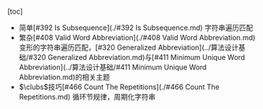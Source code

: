 [toc]



* 简单[#392 Is Subsequence](./#392 Is Subsequence.md)    字符串遍历匹配
* 繁杂[#408 Valid Word Abbreviation](./#408 Valid Word Abbreviation.md)    变形的字符串遍历匹配，[#320 Generalized Abbreviation](../算法设计基础/#320 Generalized Abbreviation.md)与[#411 Minimum Unique Word Abbreviation](../算法设计基础/#411 Minimum Unique Word Abbreviation.md)的相关主题
* $\clubs$技巧[#466 Count The Repetitions](./#466 Count The Repetitions.md)    循环节规律，周期化字符串